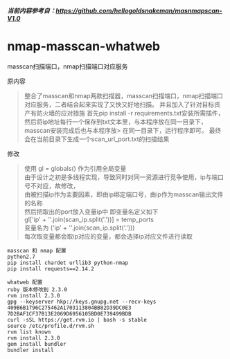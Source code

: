 ##### 当前内容参考自：https://github.com/hellogoldsnakeman/masnmapscan-V1.0

# nmap-masscan-whatweb
masscan扫描端口，nmap扫描端口对应服务

原内容
> 整合了masscan和nmap两款扫描器，masscan扫描端口，nmap扫描端口对应服务，二者结合起来实现了又快又好地扫描。
> 并且加入了针对目标资产有防火墙的应对措施
> 首先pip install -r requirements.txt安装所需插件，然后将ip地址每行一个保存到txt文本里，与本程序放在同一目录下，masscan安装完成后也与本程序放> 在同一目录下，运行程序即可。
> 最终会在当前目录下生成一个scan_url_port.txt的扫描结果

修改
> 使用 gl = globals() 作为引用全局变量 <br>
> 由于设计之初是多线程实现，导致同时对同一资源进行竞争使用，ip与端口号不对应，故修改，<br>
> 由被扫描ip作为主要因素，即由ip绑定端口号，由ip作为masscan输出文件的名称<br>
> 然后把取出的port放入变量ip中 即变量名定义如下 <br>
> gl['ip' + ''.join(scan_ip.split('.'))] = temp_ports<br>
> 变量名为  ('ip' + ''.join(scan_ip.split('.'))) <br>
> 每次取变量都会取ip对应的变量，都会选择ip对应文件进行读取<br>

```
masscan 和 nmap 配置
python2.7
pip install chardet urllib3 python-nmap
pip install requests==2.14.2
```

```
whatweb 配置
ruby 版本修改到 2.3.0
rvm install 2.3.0
gpg --keyserver hkp://keys.gnupg.net --recv-keys 409B6B1796C275462A1703113804BB82D39DC0E3 7D2BAF1CF37B13E2069D6956105BD0E739499BDB
curl -sSL https://get.rvm.io | bash -s stable
source /etc/profile.d/rvm.sh
rvm list known
rvm install 2.3.0
gem install bundler
bundler install
```